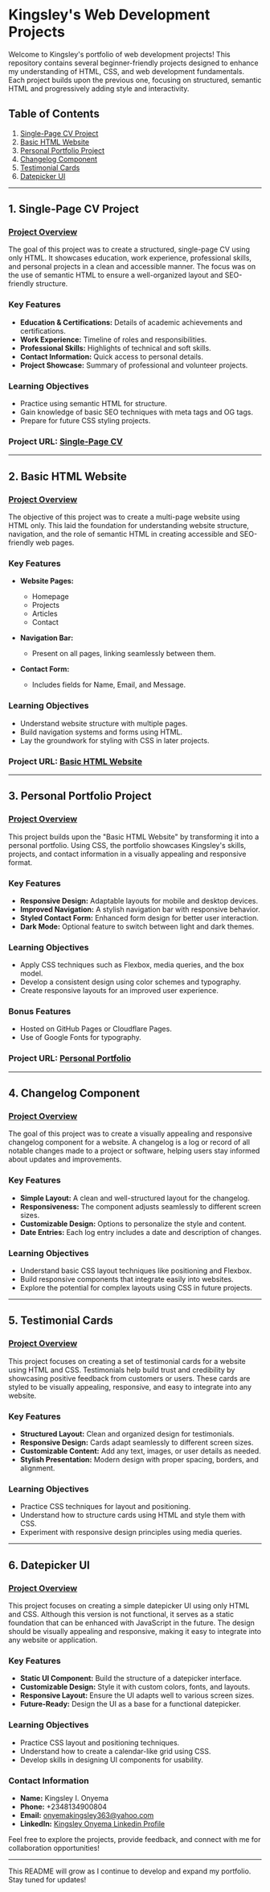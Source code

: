 # Kingsley's Web Development Projects

Welcome to Kingsley's portfolio of web development projects! This repository contains several beginner-friendly projects designed to enhance my understanding of HTML, CSS, and web development fundamentals. Each project builds upon the previous one, focusing on structured, semantic HTML and progressively adding style and interactivity.

## Table of Contents
1. [Single-Page CV Project](#1-single-page-cv-project)
2. [Basic HTML Website](#2-basic-html-website)
3. [Personal Portfolio Project](#3-personal-portfolio-project)
4. [Changelog Component](#4-changelog-component)
5. [Testimonial Cards](#5-testimonial-cards)
6. [Datepicker UI](#6-datepicker-ui)
---

## 1. Single-Page CV Project

### [Project Overview](https://roadmap.sh/projects/single-page-cv)
The goal of this project was to create a structured, single-page CV using only HTML. It showcases education, work experience, professional skills, and personal projects in a clean and accessible manner. The focus was on the use of semantic HTML to ensure a well-organized layout and SEO-friendly structure.

### Key Features
- **Education & Certifications:** Details of academic achievements and certifications.
- **Work Experience:** Timeline of roles and responsibilities.
- **Professional Skills:** Highlights of technical and soft skills.
- **Contact Information:** Quick access to personal details.
- **Project Showcase:** Summary of professional and volunteer projects.

### Learning Objectives
- Practice using semantic HTML for structure.
- Gain knowledge of basic SEO techniques with meta tags and OG tags.
- Prepare for future CSS styling projects.

### Project URL: [Single-Page CV](https://roadmap.sh/projects/single-page-cv)

---

## 2. Basic HTML Website

### [Project Overview](https://roadmap.sh/projects/basic-html-website)
The objective of this project was to create a multi-page website using HTML only. This laid the foundation for understanding website structure, navigation, and the role of semantic HTML in creating accessible and SEO-friendly web pages.

### Key Features
- **Website Pages:**
  - Homepage
  - Projects
  - Articles
  - Contact

- **Navigation Bar:**
  - Present on all pages, linking seamlessly between them.

- **Contact Form:**
  - Includes fields for Name, Email, and Message.

### Learning Objectives
- Understand website structure with multiple pages.
- Build navigation systems and forms using HTML.
- Lay the groundwork for styling with CSS in later projects.

### Project URL: [Basic HTML Website](https://roadmap.sh/projects/basic-html-website)

---

## 3. Personal Portfolio Project

### [Project Overview](https://roadmap.sh/projects/portfolio-website)
This project builds upon the "Basic HTML Website" by transforming it into a personal portfolio. Using CSS, the portfolio showcases Kingsley's skills, projects, and contact information in a visually appealing and responsive format.

### Key Features
- **Responsive Design:** Adaptable layouts for mobile and desktop devices.
- **Improved Navigation:** A stylish navigation bar with responsive behavior.
- **Styled Contact Form:** Enhanced form design for better user interaction.
- **Dark Mode:** Optional feature to switch between light and dark themes.

### Learning Objectives
- Apply CSS techniques such as Flexbox, media queries, and the box model.
- Develop a consistent design using color schemes and typography.
- Create responsive layouts for an improved user experience.

### Bonus Features
- Hosted on GitHub Pages or Cloudflare Pages.
- Use of Google Fonts for typography.

### Project URL: [Personal Portfolio](https://roadmap.sh/projects/portfolio-website)

---

## 4. Changelog Component

### [Project Overview](https://roadmap.sh/projects/changelog-component)
The goal of this project was to create a visually appealing and responsive changelog component for a website. A changelog is a log or record of all notable changes made to a project or software, helping users stay informed about updates and improvements.

### Key Features
- **Simple Layout:** A clean and well-structured layout for the changelog.
- **Responsiveness:** The component adjusts seamlessly to different screen sizes.
- **Customizable Design:** Options to personalize the style and content.
- **Date Entries:** Each log entry includes a date and description of changes.

### Learning Objectives
- Understand basic CSS layout techniques like positioning and Flexbox.
- Build responsive components that integrate easily into websites.
- Explore the potential for complex layouts using CSS in future projects.

---
## 5. Testimonial Cards

### [Project Overview](https://roadmap.sh/projects/testimonial-cards)
This project focuses on creating a set of testimonial cards for a website using HTML and CSS. Testimonials help build trust and credibility by showcasing positive feedback from customers or users. These cards are styled to be visually appealing, responsive, and easy to integrate into any website.

### Key Features
- **Structured Layout:** Clean and organized design for testimonials.
- **Responsive Design:** Cards adapt seamlessly to different screen sizes.
- **Customizable Content:** Add any text, images, or user details as needed.
- **Stylish Presentation:** Modern design with proper spacing, borders, and alignment.

### Learning Objectives
- Practice CSS techniques for layout and positioning.
- Understand how to structure cards using HTML and style them with CSS.
- Experiment with responsive design principles using media queries.

---

## 6. Datepicker UI

### [Project Overview](https://roadmap.sh/projects/datepicker-ui)
This project focuses on creating a simple datepicker UI using only HTML and CSS. Although this version is not functional, it serves as a static foundation that can be enhanced with JavaScript in the future. The design should be visually appealing and responsive, making it easy to integrate into any website or application.

### Key Features
- **Static UI Component:** Build the structure of a datepicker interface.
- **Customizable Design:** Style it with custom colors, fonts, and layouts.
- **Responsive Layout:** Ensure the UI adapts well to various screen sizes.
- **Future-Ready:** Design the UI as a base for a functional datepicker.

### Learning Objectives
- Practice CSS layout and positioning techniques.
- Understand how to create a calendar-like grid using CSS.
- Develop skills in designing UI components for usability.


### Contact Information  
- **Name:** Kingsley I. Onyema  
- **Phone:** +2348134900804  
- **Email:** [onyemakingsley363@yahoo.com](mailto:onyemakingsley363@yahoo.com)  
- **LinkedIn:** [Kingsley Onyema Linkedin Profile](https://www.linkedin.com/in/kingsley-onyema-486a57143/)  

Feel free to explore the projects, provide feedback, and connect with me for collaboration opportunities!  

---  

This README will grow as I continue to develop and expand my portfolio. Stay tuned for updates!  
